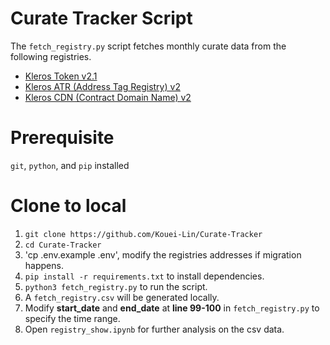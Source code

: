 # Curate Tracker Script
The `fetch_registry.py` script fetches monthly curate data from the following registries. 

- [Kleros Token v2.1](https://curate.kleros.io/tcr/100/0xeE1502e29795Ef6C2D60F8D7120596abE3baD990)
- [Kleros ATR (Address Tag Registry) v2](https://curate.kleros.io/tcr/100/0x66260C69d03837016d88c9877e61e08Ef74C59F2)
- [Kleros CDN (Contract Domain Name) v2](https://curate.kleros.io/tcr/100/0x957A53A994860BE4750810131d9c876b2f52d6E1)

# Prerequisite
`git`, `python`, and `pip` installed


# Clone to local
1. `git clone https://github.com/Kouei-Lin/Curate-Tracker`
2. `cd Curate-Tracker`
3. 'cp .env.example .env', modify the registries addresses if migration happens.
4. `pip install -r requirements.txt` to install dependencies.
5. `python3 fetch_registry.py` to run the script.
6. A `fetch_registry.csv` will be generated locally. 
7. Modify **start_date** and **end_date** at **line 99-100** in `fetch_registry.py` to specify the time range.
8. Open `registry_show.ipynb` for further analysis on the csv data.
